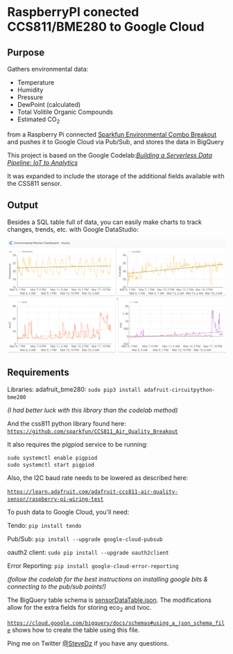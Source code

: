 # RaspberryPI conected CCS811/BME280 to Google Cloud

## Purpose

Gathers environmental data:

* Temperature
* Humidity
* Pressure
* DewPoint (calculated)
* Total Volitile Organic Compounds
* Estimated CO<sub>2</sub> 

from a Raspberry Pi connected [Sparkfun Environmental Combo Breakout](https://www.sparkfun.com/products/14348) and pushes it to Google Cloud via Pub/Sub, and stores the data in BigQuery

This project is based on the Google Codelab:[*Building a Serverless Data Pipeline: IoT to Analytics*](https://codelabs.developers.google.com/codelabs/iot-data-pipeline/index.html#0)

It was expanded to include the storage of the additional fields available with the CSS811 sensor.

## Output
Besides a SQL table full of data, you can easily make charts to track changes, trends, etc. with Google DataStudio:

![Chart](https://github.com/DzRepo/RaspberryPI-CCS811-BME280-Google-Cloud/blob/master/Screenshot-Environmental%20Monitor-Chart-Hourly.png)

## Requirements
Libraries:
adafruit_bme280:
```sudo pip3 install adafruit-circuitpython-bme280```

*(I had better luck with this library than the codelab method)*

And the css811 python library found here:
[`https://github.com/sparkfun/CCS811_Air_Quality_Breakout`](https://github.com/sparkfun/CCS811_Air_Quality_Breakout)

It also requires the pigpiod service to be running:

```
sudo systemctl enable pigpiod
sudo systemctl start pigpiod 
```
Also, the I2C baud rate needs to be lowered as described here:

[`https://learn.adafruit.com/adafruit-ccs811-air-quality-sensor/raspberry-pi-wiring-test`](https://learn.adafruit.com/adafruit-ccs811-air-quality-sensor/raspberry-pi-wiring-test)

To push data to Google Cloud, you'll need:

Tendo: ```pip install tendo```

Pub/Sub: ```pip install --upgrade google-cloud-pubsub```

oauth2 client: ```sudo pip install --upgrade oauth2client```

Error Reporting: ```pip install google-cloud-error-reporting```

*(follow the codelab for the best instructions on installing google bits & connecting to the pub/sub points!)*

The BigQuery table schema is [sensorDataTable.json](). The modifications allow for the extra fields for storing eco<sub>2</sub> and tvoc.

[`https://cloud.google.com/bigquery/docs/schemas#using_a_json_schema_file`](https://cloud.google.com/bigquery/docs/schemas#using_a_json_schema_file) shows how to create the table using this file.

Ping me on Twitter [@SteveDz](https://twitter.com/stevedz) if you have any questions.
